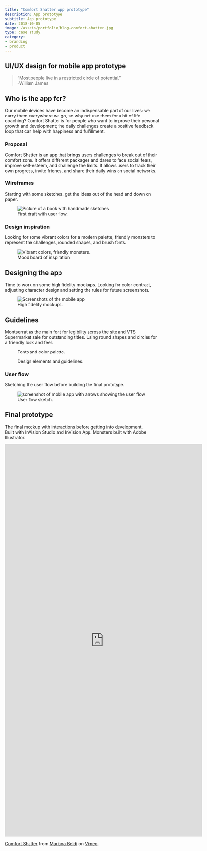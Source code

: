 ```yaml
---
title: "Comfort Shatter App prototype"
description: App prototype
subtitle: App prototype
date: 2018-10-05
image: /assets/portfolio/blog-comfort-shatter.jpg
type: case study
category: 
- branding
- product
---
```


## UI/UX design for mobile app prototype

> “Most people live in a restricted circle of potential.”  
> -William James

## Who is the app for?
Our mobile devices have become an indispensable part of our lives: we carry them everywhere we go, so why not use them for a bit of life coaching? Comfort Shatter is for people who want to improve their personal growth and development; the daily challenges create a positive feedback loop that can help with happiness and fulfillment.

### Proposal
Comfort Shatter is an app that brings users challenges to break out of their comfort zone. It offers different packages and dares to face social fears, improve self-esteem, and challenge the limits. It allows users to track their own progress, invite friends, and share their daily wins on social networks.

### Wireframes
Starting with some sketches. get the ideas out of the head and down on paper.

<figure>
    <img src="/portfolio/portfolio-comfort-shatter-02.jpg" alt="Picture of a book with handmade sketches"/>
    <figcaption>First draft with user flow.</figcaption>
</figure>

### Design inspiration
Looking for some vibrant colors for a modern palette, friendly monsters to represent the challenges, rounded shapes, and brush fonts.

<figure>
    <img src="/portfolio/portfolio-comfort-shatter-03.jpg" alt="Vibrant colors, friendly monsters."/>
    <figcaption>Mood board of inspiration</figcaption>
</figure>

## Designing the app
Time to work on some high fidelity mockups. Looking for color contrast, adjusting character design and setting the rules for future screenshots.

<figure>
    <img src="/portfolio/portfolio-comfort-shatter-01.jpg" alt="Screenshots of the mobile app"/>
    <figcaption>High fidelity mockups.</figcaption>
</figure>


## Guidelines
Montserrat as the main font for legibility across the site and VTS Supermarket sale for outstanding titles. Using round shapes and circles for a friendly look and feel.

<figure>
    <img src="/portfolio/portfolio-comfort-shatter-04.jpg" alt=""/>
    <figcaption>Fonts and color palette.</figcaption>
</figure>
<figure>
    <img src="/portfolio/portfolio-comfort-shatter-05.jpg" alt=""/>
    <figcaption>Design elements and guidelines.</figcaption>
</figure>


### User flow
Sketching the user flow before building the final prototype.

<figure>
    <img src="/portfolio/portfolio-comfort-shatter-06.jpg" alt="screenshot of mobile app with arrows showing the user flow"/>
    <figcaption>User flow sketch.</figcaption>
</figure>


## Final prototype
The final mockup with interactions before getting into development.  
Built with InVision Studio and InVision App. Monsters built with Adobe Illustrator.

<iframe class="vimeo" src="https://player.vimeo.com/video/293394826" width="640" height="1277" frameborder="0" allow="autoplay; fullscreen" allowfullscreen></iframe>
<p><a href="https://vimeo.com/293394826">Comfort Shatter</a> from <a href="https://vimeo.com/marianabeldi">Mariana Beldi</a> on <a href="https://vimeo.com">Vimeo</a>.</p>

